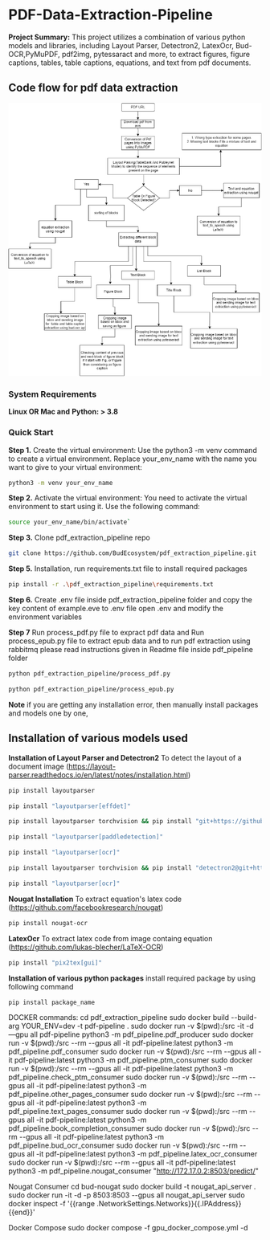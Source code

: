 # PDF-Data-Extraction-Pipeline

**Project Summary:** This project utilizes a combination of various python models and libraries, including Layout Parser, Detectron2, LatexOcr, Bud-OCR,PyMuPDF, pdf2img, pytessaract and more, to extract figures, figure captions, tables, table captions, equations, and text from pdf documents.

## Code flow for pdf data extraction
![Alt Text](flowChart.png)

### System Requirements
**Linux OR Mac and**
**Python: > 3.8**

### Quick Start
**Step 1.**
Create the virtual environment: Use the python3 -m venv command to create a virtual environment. Replace your_env_name with the name you want to give to your virtual environment:
```bash
python3 -m venv your_env_name
```

**Step 2.**
Activate the virtual environment: You need to activate the virtual environment to start using it. Use the following command:

```bash
source your_env_name/bin/activate`
```

**Step 3.**
Clone pdf_extraction_pipeline repo

```bash
git clone https://github.com/BudEcosystem/pdf_extraction_pipeline.git
```

**Step 5.**
Installation, run requirements.txt file to install required packages

``` bash
pip install -r .\pdf_extraction_pipeline\requirements.txt
```

**Step 6.**
Create .env file inside pdf_extraction_pipeline folder and copy the key content of example.eve to .env file
open .env and modify the environment variables 

**Step 7**
Run process_pdf.py file to expract pdf data and Run process_epub.py file to extract epub data and to run pdf extraction using rabbitmq please read instructions given in Readme file inside pdf_pipeline folder

```bash 
python pdf_extraction_pipeline/process_pdf.py
```
```bash 
python pdf_extraction_pipeline/process_epub.py
```




**Note** 
if you are getting any installation error, then manually install packages and models one by one,

## Installation of various models used

**Installation of Layout Parser and Detectron2**
To detect the layout of a document image (https://layout-parser.readthedocs.io/en/latest/notes/installation.html)

```bash
pip install layoutparser	
```

```bash
pip install "layoutparser[effdet]"		
```

```bash
pip install layoutparser torchvision && pip install "git+https://github.com/facebookresearch/detectron2.git@v0.5#egg=detectron2"		
```

```bash
pip install "layoutparser[paddledetection]"		
```

```bash
pip install "layoutparser[ocr]"		
```

```bash
pip install layoutparser torchvision && pip install "detectron2@git+https://github.com/facebookresearch/detectron2.git@v0.5#egg=detectron2"

```
```bash
pip install "layoutparser[ocr]"	
```

**Nougat Installation**
To extract equation's latex code (https://github.com/facebookresearch/nougat)

```bash
pip install nougat-ocr
```

**LatexOcr**
To extract latex code from image containg equation (https://github.com/lukas-blecher/LaTeX-OCR)

```bash
pip install "pix2tex[gui]"
```

**Installation of various python packages**
install required package by using following command

```bash
pip install package_name
```



DOCKER commands:
cd pdf_extraction_pipeline
sudo docker build --build-arg YOUR_ENV=dev -t pdf-pipeline .
sudo docker run -v $(pwd):/src -it -d —gpu all pdf-pipeline python3 -m pdf_pipeline.pdf_producer
sudo docker run -v $(pwd):/src --rm --gpus all -it pdf-pipeline:latest python3 -m pdf_pipeline.pdf_consumer
sudo docker run -v $(pwd):/src --rm --gpus all -it pdf-pipeline:latest python3 -m pdf_pipeline.ptm_consumer
sudo docker run -v $(pwd):/src --rm --gpus all -it pdf-pipeline:latest python3 -m pdf_pipeline.check_ptm_consumer
sudo docker run -v $(pwd):/src --rm --gpus all -it pdf-pipeline:latest python3 -m pdf_pipeline.other_pages_consumer
sudo docker run -v $(pwd):/src --rm --gpus all -it pdf-pipeline:latest python3 -m pdf_pipeline.text_pages_consumer
sudo docker run -v $(pwd):/src --rm --gpus all -it pdf-pipeline:latest python3 -m pdf_pipeline.book_completion_consumer
sudo docker run -v $(pwd):/src --rm --gpus all -it pdf-pipeline:latest python3 -m pdf_pipeline.bud_ocr_consumer
sudo docker run -v $(pwd):/src --rm --gpus all -it pdf-pipeline:latest python3 -m pdf_pipeline.latex_ocr_consumer
sudo docker run -v $(pwd):/src --rm --gpus all -it pdf-pipeline:latest python3 -m pdf_pipeline.nougat_consumer "http://172.17.0.2:8503/predict/"

Nougat Consumer
cd bud-nougat
sudo docker build -t nougat_api_server .
sudo docker run -it -d -p 8503:8503 --gpus all nougat_api_server
sudo docker inspect -f '{{range .NetworkSettings.Networks}}{{.IPAddress}}{{end}}' <container id or name>


Docker Compose 
sudo docker compose -f gpu_docker_compose.yml -d
